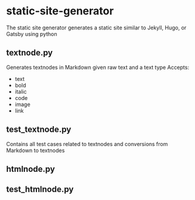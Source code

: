 # static-site-generator
The static site generator generates a static site similar to Jekyll, Hugo, or Gatsby using python

## textnode.py
Generates textnodes in Markdown given raw text and a text type
Accepts:
- text
- bold
- italic
- code
- image
- link

## test_textnode.py
Contains all test cases related to textnodes and conversions from Markdown to textnodes

## htmlnode.py

## test_htmlnode.py
